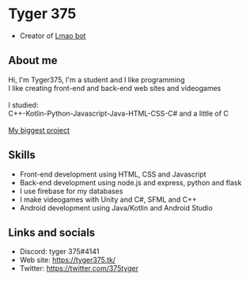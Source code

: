# Tyger 375

- Creator of [Lmao bot](https://tyger375.github.io/LmaoBotSite/)<br>

## About me

Hi, I'm Tyger375, I'm a student and I like programming<br>
I like creating front-end and back-end web sites and videogames<br>
<br>
I studied:<br>
C++-Kotlin-Python-Javascript-Java-HTML-CSS-C# and a little of C<br>
<br>
[My biggest project](https://github.com/Tyger375/Interpreter)

## Skills

- Front-end development using HTML, CSS and Javascript<br>
- Back-end development using node.js and express, python and flask<br>
- I use firebase for my databases<br>
- I make videogames with Unity and C#, SFML and C++<br>
- Android development using Java/Kotlin and Android Studio<br>

## Links and socials

- Discord: tyger 375#4141<br>
- Web site: https://tyger375.tk/<br>
- Twitter: https://twitter.com/375tyger<br>
